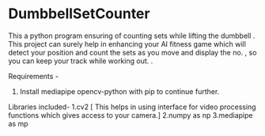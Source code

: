 # DumbbellSetCounter
This a python program ensuring of counting sets while lifting the dumbbell . This project can surely help in enhancing your AI fitness game which will detect your position and count the sets as you move and display the no. , so you can keep your track while working out. . 

Requirements -
1. Install mediapipe opencv-python with pip to continue further.


Libraries included- 
1.cv2 
[ This helps in using interface for video processing functions which gives access to your camera.]
2.numpy as np
3.mediapipe as mp
